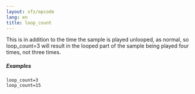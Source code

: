 ```yaml
---
layout: sfz/opcode
lang: en
title: loop_count
---
```

This is in addition to the time the sample is played unlooped, as normal,
so loop_count=3 will result in the looped part of the sample being played
four times, not three times.

##### Examples

```
loop_count=3
loop_count=15
```

